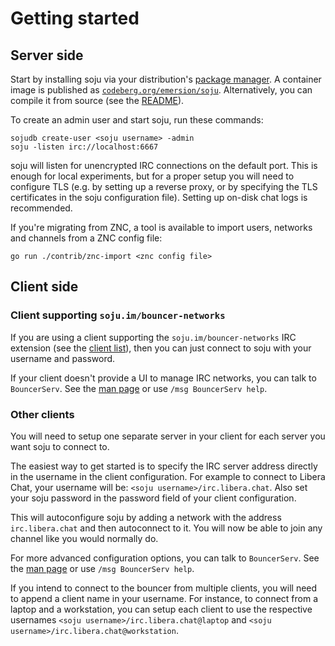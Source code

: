 # Getting started

## Server side

Start by installing soju via your distribution's [package manager]. A container
image is published as [`codeberg.org/emersion/soju`]. Alternatively, you can
compile it from source (see the [README]).

To create an admin user and start soju, run these commands:

    sojudb create-user <soju username> -admin
    soju -listen irc://localhost:6667

soju will listen for unencrypted IRC connections on the default port. This is
enough for local experiments, but for a proper setup you will need to configure
TLS (e.g. by setting up a reverse proxy, or by specifying the TLS certificates
in the soju configuration file). Setting up on-disk chat logs is recommended.

If you're migrating from ZNC, a tool is available to import users, networks and
channels from a ZNC config file:

    go run ./contrib/znc-import <znc config file>

## Client side

### Client supporting `soju.im/bouncer-networks`

If you are using a client supporting the `soju.im/bouncer-networks` IRC
extension (see the [client list]), then you can just connect to soju with your
username and password.

If your client doesn't provide a UI to manage IRC networks, you can talk to
`BouncerServ`. See the [man page] or use `/msg BouncerServ help`.

### Other clients

You will need to setup one separate server in your client for each server you
want soju to connect to.

The easiest way to get started is to specify the IRC server address directly in
the username in the client configuration. For example to connect to Libera Chat,
your username will be: `<soju username>/irc.libera.chat`. Also set your soju
password in the password field of your client configuration.

This will autoconfigure soju by adding a network with the address
`irc.libera.chat` and then autoconnect to it. You will now be able to join
any channel like you would normally do.

For more advanced configuration options, you can talk to `BouncerServ`. See the
[man page] or use `/msg BouncerServ help`.

If you intend to connect to the bouncer from multiple clients, you will need to
append a client name in your username. For instance, to connect from a laptop
and a workstation, you can setup each client to use the respective usernames
`<soju username>/irc.libera.chat@laptop` and
`<soju username>/irc.libera.chat@workstation`.

[package manager]: https://repology.org/project/soju/versions
[`codeberg.org/emersion/soju`]: https://codeberg.org/emersion/-/packages/container/soju/latest
[README]: ../README.md
[man page]: https://soju.im/doc/soju.1.html#IRC_SERVICE
[client list]: ../contrib/clients.md
